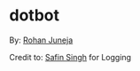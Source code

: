 # dotbot

By: [Rohan Juneja](https://rohanj.dev/)

Credit to: [Safin Singh](https://safinsingh.tech) for Logging
